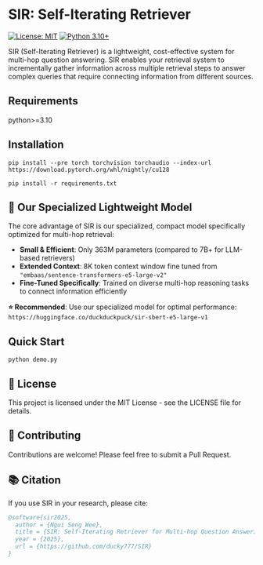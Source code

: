 # SIR: Self-Iterating Retriever

[![License: MIT](https://img.shields.io/badge/License-MIT-yellow.svg)](https://opensource.org/licenses/MIT)
[![Python 3.10+](https://img.shields.io/badge/python-3.7+-blue.svg)](https://www.python.org/downloads/)

SIR (Self-Iterating Retriever) is a lightweight, cost-effective system for multi-hop question answering. SIR enables your retrieval system to incrementally gather information across multiple retrieval steps to answer complex queries that require connecting information from different sources.

## Requirements
python>=3.10

## Installation
`pip install --pre torch torchvision torchaudio --index-url https://download.pytorch.org/whl/nightly/cu128`

`pip install -r requirements.txt`

## 🤖 Our Specialized Lightweight Model

The core advantage of SIR is our specialized, compact model specifically optimized for multi-hop retrieval:

- **Small & Efficient**: Only 363M parameters (compared to 7B+ for LLM-based retrievers)
- **Extended Context**: 8K token context window fine tuned from `"embaas/sentence-transformers-e5-large-v2"`
- **Fine-Tuned Specifically**: Trained on diverse multi-hop reasoning tasks to connect information efficiently

**⭐️ Recommended**: Use our specialized model for optimal performance:
`https://huggingface.co/duckduckpuck/sir-sbert-e5-large-v1`

## Quick Start
`python demo.py`

## 📝 License

This project is licensed under the MIT License - see the LICENSE file for details.

## 🤝 Contributing

Contributions are welcome! Please feel free to submit a Pull Request.

## 📚 Citation

If you use SIR in your research, please cite:

```bibtex
@software{sir2025,
  author = {Ngui Seng Wee},
  title = {SIR: Self-Iterating Retriever for Multi-hop Question Answering},
  year = {2025},
  url = {https://github.com/ducky777/SIR}
}
```